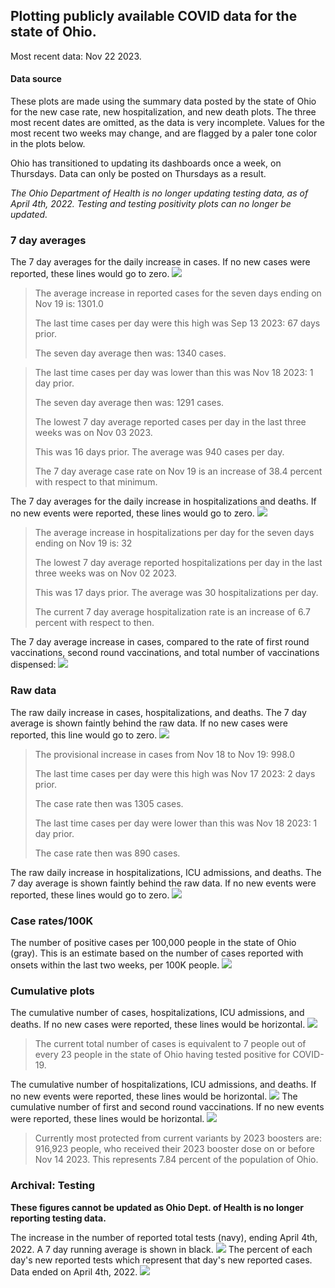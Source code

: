 ## Plotting publicly available COVID data for the state of Ohio. 

Most recent data: Nov 22 2023. 

#### Data source
These plots are made using the summary data posted by the state of Ohio for the new case rate,
    new hospitalization, and new death plots. The three most recent dates are omitted, as the data is very incomplete. Values for the most recent two weeks may change, and are flagged by a paler tone color in the plots below. 

Ohio has transitioned to updating its dashboards once a week, on Thursdays. Data can only be posted on Thursdays as a result. 

*The Ohio Department of Health is no longer updating testing data, as of April 4th, 2022. Testing and testing positivity plots can no longer be updated.* 

### 7 day averages
The 7 day averages for the daily increase in cases. If no new cases were reported, these lines would go to zero.
![](7dayaverage_cases.png)

>The average increase in reported cases for the seven days ending on Nov 19 is: 1301.0
>
>The last time cases per day were this high was Sep 13 2023: 67 days prior.
>
>The seven day average then was: 1340 cases.

>
>The last time cases per day was lower than this was Nov 18 2023: 1 day prior.
>
>The seven day average then was: 1291 cases.
>
>The lowest 7 day average reported cases per day in the last three weeks was on Nov 03 2023.
>
>This was 16 days prior. The average was 940 cases per day.
>
>The 7 day average case rate on Nov 19 is an increase of 38.4 percent with respect to that minimum.

The 7 day averages for the daily increase in hospitalizations and deaths. If no new events were reported, these lines would go to zero.
![](7dayaverage_hospital.png)

>The average increase in hospitalizations per day for the seven days ending on Nov 19 is: 32
>
>The lowest 7 day average reported hospitalizations per day in the last three weeks was on Nov 02 2023.
>
>This was 17 days prior. The average was 30 hospitalizations per day.
>
>The current 7 day average hospitalization rate is an increase of 6.7 percent with respect to then.

The 7 day average increase in cases, compared to the rate of first round vaccinations, second round vaccinations, and total number of vaccinations dispensed:
![](DailyVaccinationsCases.png)

### Raw data
The raw daily increase in cases, hospitalizations, and deaths. The 7 day average is shown faintly behind the raw data. If no new cases were reported, this line would go to zero.
![](DailyCases.png)

>The provisional increase in cases from Nov 18 to Nov 19: 998.0 
>
>The last time cases per day were this high was Nov 17 2023: 2 days prior. 
>
>The case rate then was 1305 cases.
>
>The last time cases per day were lower than this was Nov 18 2023: 1 day prior. 
>
>The case rate then was 890 cases.

The raw daily increase in hospitalizations, ICU admissions, and deaths. The 7 day average is shown faintly behind the raw data. If no new events were reported, these lines would go to zero.
![](DailyHospitalizations.png)

### Case rates/100K 

The number of positive cases per 100,000 people in the state of Ohio (gray). This is an estimate based on the number of cases reported with onsets within the last two weeks, per 100K people.
![](7dayaverage_rate.png)
### Cumulative plots
The cumulative number of cases, hospitalizations, ICU admissions, and deaths. If no new cases were reported, these lines would be horizontal.
![](Cases.png)

>The current total number of cases is equivalent to 7 people out of every 23 people in the state of Ohio having tested positive for COVID-19.

The cumulative number of hospitalizations, ICU admissions, and deaths. If no new events were reported, these lines would be horizontal.
![](Hospitalizations.png)
The cumulative number of first and second round vaccinations. If no new events were reported, these lines would be horizontal.
![](Vaccinations.png)

>Currently most protected from current variants by 2023 boosters are: 916,923 people, who received their 2023 booster dose on or before Nov 14 2023.
>This represents 7.84 percent of the population of Ohio.

### Archival: Testing
**These figures cannot be updated as Ohio Dept. of Health is no longer reporting testing data.**

The increase in the number of reported total tests (navy), ending April 4th, 2022. A 7 day running average is shown in black.
![](DailyTests.png)
The percent of each day's new reported tests which represent that day's new reported cases. Data ended on April 4th, 2022.
![](percentpositive_tests.png)


